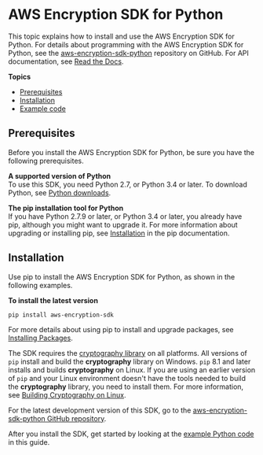 # AWS Encryption SDK for Python<a name="python"></a>

This topic explains how to install and use the AWS Encryption SDK for Python\. For details about programming with the AWS Encryption SDK for Python, see the [aws\-encryption\-sdk\-python](https://github.com/aws/aws-encryption-sdk-python/) repository on GitHub\. For API documentation, see [Read the Docs](https://aws-encryption-sdk-python.readthedocs.io/en/latest/)\.

**Topics**
+ [Prerequisites](#python-prerequisites)
+ [Installation](#python-installation)
+ [Example code](python-example-code.md)

## Prerequisites<a name="python-prerequisites"></a>

Before you install the AWS Encryption SDK for Python, be sure you have the following prerequisites\.

**A supported version of Python**  
To use this SDK, you need Python 2\.7, or Python 3\.4 or later\. To download Python, see [Python downloads](https://www.python.org/downloads/)\.

**The pip installation tool for Python**  
If you have Python 2\.7\.9 or later, or Python 3\.4 or later, you already have pip, although you might want to upgrade it\. For more information about upgrading or installing pip, see [Installation](https://pip.pypa.io/en/latest/installing/) in the pip documentation\.

## Installation<a name="python-installation"></a>

Use pip to install the AWS Encryption SDK for Python, as shown in the following examples\.

**To install the latest version**  

```
pip install aws-encryption-sdk
```

For more details about using pip to install and upgrade packages, see [Installing Packages](https://packaging.python.org/tutorials/installing-packages/)\.

The SDK requires the [cryptography library](https://cryptography.io/en/latest/) on all platforms\. All versions of `pip` install and build the **cryptography** library on Windows\. `pip` 8\.1 and later installs and builds **cryptography** on Linux\. If you are using an earlier version of `pip` and your Linux environment doesn't have the tools needed to build the **cryptography** library, you need to install them\. For more information, see [Building Cryptography on Linux](https://cryptography.io/en/latest/installation/#building-cryptography-on-linux)\.

For the latest development version of this SDK, go to the [aws\-encryption\-sdk\-python GitHub repository](https://github.com/aws/aws-encryption-sdk-python/)\.

After you install the SDK, get started by looking at the [example Python code](python-example-code.md) in this guide\.